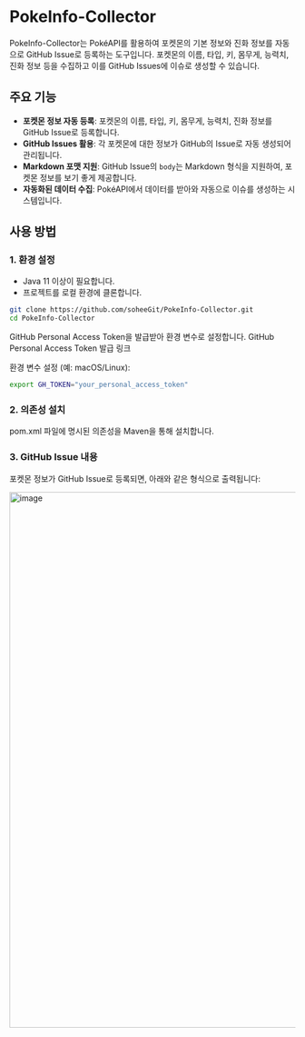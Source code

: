# PokeInfo-Collector

PokeInfo-Collector는 PokéAPI를 활용하여 포켓몬의 기본 정보와 진화 정보를 자동으로 GitHub Issue로 등록하는 도구입니다. 포켓몬의 이름, 타입, 키, 몸무게, 능력치, 진화 정보 등을 수집하고 이를 GitHub Issues에 이슈로 생성할 수 있습니다.

## 주요 기능

- **포켓몬 정보 자동 등록**: 포켓몬의 이름, 타입, 키, 몸무게, 능력치, 진화 정보를 GitHub Issue로 등록합니다.
- **GitHub Issues 활용**: 각 포켓몬에 대한 정보가 GitHub의 Issue로 자동 생성되어 관리됩니다.
- **Markdown 포맷 지원**: GitHub Issue의 `body`는 Markdown 형식을 지원하여, 포켓몬 정보를 보기 좋게 제공합니다.
- **자동화된 데이터 수집**: PokéAPI에서 데이터를 받아와 자동으로 이슈를 생성하는 시스템입니다.

## 사용 방법

### 1. 환경 설정

- Java 11 이상이 필요합니다.
- 프로젝트를 로컬 환경에 클론합니다.

```bash
git clone https://github.com/soheeGit/PokeInfo-Collector.git
cd PokeInfo-Collector
```
GitHub Personal Access Token을 발급받아 환경 변수로 설정합니다.
GitHub Personal Access Token 발급 링크

환경 변수 설정 (예: macOS/Linux):
```bash
export GH_TOKEN="your_personal_access_token"
```

### 2. 의존성 설치
pom.xml 파일에 명시된 의존성을 Maven을 통해 설치합니다.

### 3. GitHub Issue 내용
포켓몬 정보가 GitHub Issue로 등록되면, 아래와 같은 형식으로 출력됩니다:


<img width="943" alt="image" src="https://github.com/user-attachments/assets/a036a77a-b4ab-4e53-a925-67859d59b76e" />


